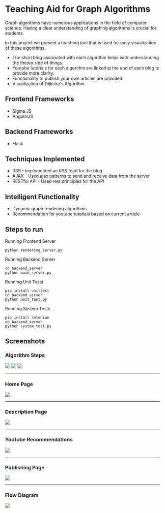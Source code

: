 # Teaching Aid for Graph Algorithms

Graph algorithms have numerous applications in the field of computer science.
Having a clear understanding of graphing algorithms is crucial for students. 

In this project we present a teaching tool that is used for easy visualization of these algorithms. 

* The short blog associated with each algorithm helps with understanding the theory side of things. 
* Youtube tutorials for each algorithm are linked at the end of each blog to provide more clarity.
* Functionality to publish your own articles are provided.
* Visualization of Dijkstra's Algorithm.

## Frontend Frameworks
* Sigma JS
* AngularJS

## Backend Frameworks
* Flask

## Techniques Implemented
* RSS - Implemented an RSS feed for the blog 
* AJAX - Used ajax patterns to send and receive data from the server 
* RESTful API - Used rest principles for the API

## Intelligent Functionality
* Dynamic graph rendering algorithms
* Recommendation for youtube tutorials based on current article 

## Steps to run

Running Frontend Server
```
python rendering_server.py 
```

Running Backend Server
```
cd backend_server
python main_server.py
```

Running Unit Tests
```
pip install unittest
cd backend_server
python unit_test.py
```

Running System Tests
```
pip install selenium
cd backend_server
python system_test.py
```

## Screenshots
### Algorithm Steps 
![](screenshots/step1.PNG)
![](screenshots/step2.PNG)
![](screenshots/step3.PNG)
<hr>


### Home Page
![](screenshots/home.PNG)
<hr>

### Description Page
![](screenshots/alg-desc.PNG)
<hr>


### Youtube Recommendations
![](screenshots/yt.PNG)
<hr>


### Publishing Page
![](screenshots/publish.PNG)
<hr>

### Flow Diagram
![](flowdiagram.png)
